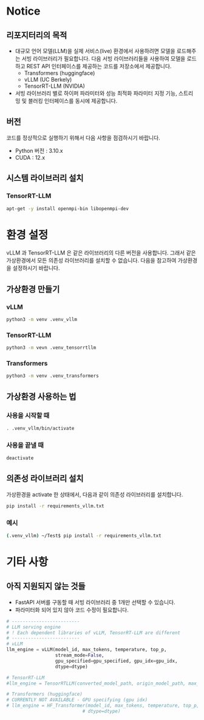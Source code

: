 # Notice
## 리포지터리의 목적
* 대규모 언어 모델(LLM)을 실제 서비스(live) 환경에서 사용하려면 모델을 로드해주는 서빙 라이브러리가 필요합니다. 다음 서빙 라이브러리들을 사용하여 모델을 로드하고 REST API 인터페이스를 제공하는 코드를 저장소에서 제공합니다.
  * Transformers (huggingface)
  * vLLM (UC Berkely)
  * TensorRT-LLM (NVIDIA)
* 서빙 라이브러리 별로 하이퍼 파라미터와 성능 최적화 파라미터 지정 기능, 스트리밍 및 블러킹 인터페이스를 동시에 제공합니다.

## 버전
코드를 정상적으로 실행하기 위해서 다음 사항을 점검하시기 바랍니다.
* Python 버전 : 3.10.x
* CUDA : 12.x

## 시스템 라이브러리 설치
### TensorRT-LLM
```bash
apt-get -y install openmpi-bin libopenmpi-dev
```

# 환경 설정
vLLM 과 TensorRT-LLM 은 같은 라이브러리의 다른 버전을 사용합니다. 그래서 같은 가상환경에서 모든 의존성 라이브러리를 설치할 수 없습니다. 다음을 참고하여 가상환경을 설정하시기 바랍니다.
## 가상환경 만들기
### vLLM
```bash
python3 -m venv .venv_vllm
```
### TensorRT-LLM
```bash
python3 -m vevn .venv_tensorrtllm
```
### Transformers
```bash
python3 -m venv .venv_transformers
```
## 가상환경 사용하는 법
### 사용을 시작할 때
```bash
. .venv_vllm/bin/activate
```
### 사용을 끝낼 때
```bash
deactivate
```

## 의존성 라이브러리 설치
가상환경을 activate 한 상태에서, 다음과 같이 의존성 라이브러리를 설치합니다.
```bash
pip install -r requirements_vllm.txt
```
### 예시
```bash
(.venv_vllm) ~/Test$ pip install -r requirements_vllm.txt
```

# 기타 사항
## 아직 지원되지 않는 것들
* FastAPI 서버를 구동할 때 서빙 라이브러리 중 1개만 선택할 수 있습니다.
* 파라미터화 되어 있지 않아 코드 수정이 필요합니다.
```python
# -------------------------
# LLM serving engine
# ! Each dependent libraries of vLLM, TensorRT-LLM are different
# -------------------------
# vLLM
llm_engine = vLLM(model_id, max_tokens, temperature, top_p,
                  stream_mode=False,
                  gpu_specified=gpu_specified, gpu_idx=gpu_idx,
                  dtype=dtype)

# TensorRT-LLM
#llm_engine = TensorRTLLM(converted_model_path, origin_model_path, max_tokens, temperature, top_p)

# Transformers (huggingface)
# CURRENTLY NOT AVAILABLE - GPU specifying (gpu idx)
# llm_engine = HF_Transformer(model_id, max_tokens, temperature, top_p,
                            # dtype=dtype)
```

